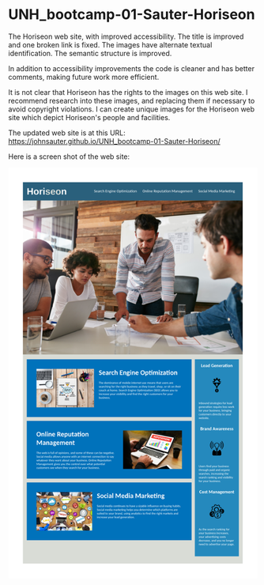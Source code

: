 # UNH_bootcamp-01-Sauter-Horiseon
The Horiseon web site, with improved accessibility.
The title is improved and one broken link is fixed.
The images have alternate textual identification.
The semantic structure is improved.

In addition to accessibility improvements the
code is cleaner and has better comments, making
future work more efficient.

It is not clear that Horiseon has the rights to
the images on this web site.  I recommend research 
into these images, and replacing them if necessary 
to avoid copyright violations.  I can create
unique images for the Horiseon web site which depict
Horiseon's people and facilities.

The updated web site is at this URL:
https://johnsauter.github.io/UNH_bootcamp-01-Sauter-Horiseon/

Here is a screen shot of the web site:

![screenshot of the Horiseon web site](assets/Horiseon.png)

